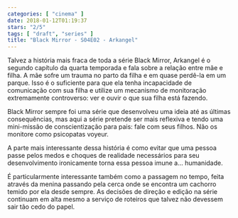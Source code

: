 ```yaml
---
categories: [ "cinema" ]
date: 2018-01-12T01:19:37
stars: "2/5"
tags: [ "draft", "series" ]
title: "Black Mirror - S04E02 - Arkangel"
---
```

Talvez a história mais fraca de toda a série Black Mirror, Arkangel é o segundo capítulo da quarta temporada e fala sobre a relação entre mãe e filha. A mãe sofre um trauma no parto da filha e em quase perdê-la em um parque. Isso é o suficiente para que ela tenha incapacidade de comunicação com sua filha e utilize um mecanismo de monitoração extremamente controverso: ver e ouvir o que sua filha está fazendo.

Black Mirror sempre foi uma série que desenvolveu uma ideia até as últimas consequências, mas aqui a série pretende ser mais reflexiva e tendo uma mini-missão de conscientização para pais: fale com seus filhos. Não os monitore como psicopatas voyeur.

A parte mais interessante dessa história é como evitar que uma pessoa passe pelos medos e choques de realidade necessários para seu desenvolvimento ironicamente torna essa pessoa imune a... humanidade.

É particularmente interessante também como a passagem no tempo, feita através da menina passando pela cerca onde se encontra um cachorro temido por ela desde sempre. As decisões de direção e edição na série continuam em alta mesmo a serviço de roteiros que talvez não devessem sair tão cedo do papel.
